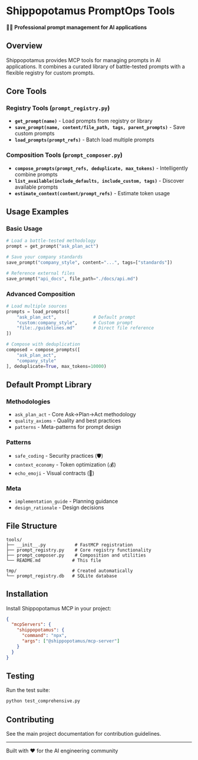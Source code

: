 # Shippopotamus PromptOps Tools

🚢🦛 **Professional prompt management for AI applications**

## Overview

Shippopotamus provides MCP tools for managing prompts in AI applications. It combines a curated library of battle-tested prompts with a flexible registry for custom prompts.

## Core Tools

### Registry Tools (`prompt_registry.py`)

- **`get_prompt(name)`** - Load prompts from registry or library
- **`save_prompt(name, content/file_path, tags, parent_prompts)`** - Save custom prompts  
- **`load_prompts(prompt_refs)`** - Batch load multiple prompts

### Composition Tools (`prompt_composer.py`)

- **`compose_prompts(prompt_refs, deduplicate, max_tokens)`** - Intelligently combine prompts
- **`list_available(include_defaults, include_custom, tags)`** - Discover available prompts
- **`estimate_context(content/prompt_refs)`** - Estimate token usage

## Usage Examples

### Basic Usage
```python
# Load a battle-tested methodology
prompt = get_prompt("ask_plan_act")

# Save your company standards
save_prompt("company_style", content="...", tags=["standards"])

# Reference external files
save_prompt("api_docs", file_path="./docs/api.md")
```

### Advanced Composition
```python
# Load multiple sources
prompts = load_prompts([
    "ask_plan_act",              # Default prompt
    "custom:company_style",      # Custom prompt
    "file:./guidelines.md"       # Direct file reference
])

# Compose with deduplication
composed = compose_prompts([
    "ask_plan_act",
    "company_style"
], deduplicate=True, max_tokens=10000)
```

## Default Prompt Library

### Methodologies
- `ask_plan_act` - Core Ask→Plan→Act methodology
- `quality_axioms` - Quality and best practices
- `patterns` - Meta-patterns for prompt design

### Patterns  
- `safe_coding` - Security practices (🛡️)
- `context_economy` - Token optimization (💰)
- `echo_emoji` - Visual contracts (📣)

### Meta
- `implementation_guide` - Planning guidance
- `design_rationale` - Design decisions

## File Structure

```
tools/
├── __init__.py           # FastMCP registration
├── prompt_registry.py    # Core registry functionality  
├── prompt_composer.py    # Composition and utilities
└── README.md            # This file

tmp/                     # Created automatically
└── prompt_registry.db   # SQLite database
```

## Installation

Install Shippopotamus MCP in your project:

```json
{
  "mcpServers": {
    "shippopotamus": {
      "command": "npx",
      "args": ["@shippopotamus/mcp-server"]
    }
  }
}
```

## Testing

Run the test suite:
```bash
python test_comprehensive.py
```

## Contributing

See the main project documentation for contribution guidelines.

---

Built with ❤️ for the AI engineering community